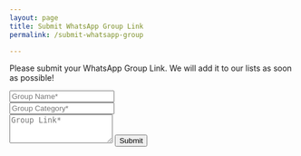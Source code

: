 ```yaml
---
layout: page
title: Submit WhatsApp Group Link 
permalink: /submit-whatsapp-group

---
```


<form action="https://formspree.io/{{site.email}}" method="POST">    
<p class="mb-4">Please submit your WhatsApp Group Link. We will add it to our lists as soon as possible!</p>
<div class="form-group row">
<div class="col-md-6">
<input class="form-control" type="text" name="name" placeholder="Group Name*" required>
</div>
<div class="col-md-6">
<input class="form-control" type="text" name="category" placeholder="Group Category*" required>
</div>
</div>
<textarea rows="3" class="form-control mb-3" name="link" placeholder="Group Link*" required></textarea>    
<input class="btn btn-success" type="submit" value="Submit">
</form>

<br/>
<br/>
<br/>
<br/>

